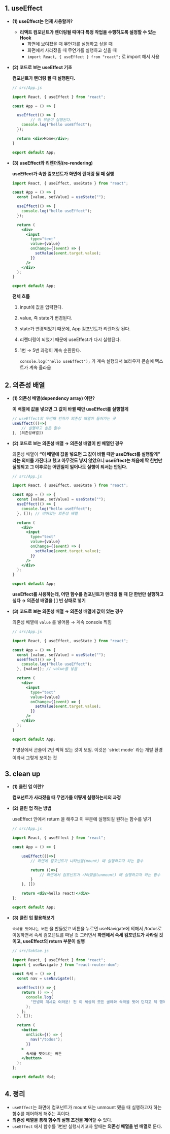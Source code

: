 ## 1. useEffect

- **(1) useEffect는 언제 사용할까?**
    - **리액트 컴포넌트가 렌더링될 때마다 특정 작업을 수행하도록 설정할 수 있는 Hook**
        - 화면에 보여졌을 때 무언가를 실행하고 싶을 때
        - 화면에서 사라졌을 때 무언가를 실행하고 싶을 때
        - `import React, { useEffect } from "react";` 로 import 해서 사용
    
- **(2) 코드로 보는 useEffect 기초**
    
     **컴포넌트가 렌더링 될 때 실행된다.** 
    
    ```jsx
    // src/App.js
    
    import React, { useEffect } from "react";
    
    const App = () => {
    
      useEffect(() => {
    		// 이 부분이 실행된다.
        console.log("hello useEffect");
      });
    
      return <div>Home</div>;
    }
    
    export default App;
    ```
    
- **(3) useEffect와 리렌더링(re-rendering)**
    
    **useEffect가 속한 컴포넌트가 화면에 렌더링 될 때 실행**
    
    ```jsx
    import React, { useEffect, useState } from "react";
    
    const App = () => {
      const [value, setValue] = useState("");
    
      useEffect(() => {
        console.log("hello useEffect");
      });
    
      return (
        <div>
          <input
            type="text"
            value={value}
            onChange={(event) => {
              setValue(event.target.value);
            }}
          />
        </div>
      );
    }
    
    export default App;
    ```
    
    **전체 흐름**
    
    1. input에 값을 입력한다. 
    2. value, 즉 state가 변경된다.
    3. state가 변경되었기 때문에, App 컴포넌트가 리렌더링 된다.
    4. 리렌더링이 되었기 때문에 useEffect가 다시 실행된다. 
    5. 1번 → 5번 과정이 계속 순환환다.
        
        `console.log("hello useEffect");` 가 계속 실행되서 브라우저 콘솔에 텍스트가 계속 올라옴
        
    

## 2. 의존성 배열

- **(1) 의존성 배열(dependency array) 이란?**
    
    **이 배열에 값을 넣으면 그 값이 바뀔 때만 useEffect를 실행할게**
    
    ```jsx
    // useEffect의 두번째 인자가 의존성 배열이 들어가는 곳 
    useEffect(()=>{
    	// 실행하고 싶은 함수
    }, [의존성배열])
    ```
    
- **(2) 코드로 보는 의존성 배열 → 의존성 배열이 빈 배열인 경우**
    
    의존성 배열이 **“이 배열에 값을 넣으면 그 값이 바뀔 때만 useEffect를 실행할게” 라는 의미를 가진다고 했고 아무것도 넣지 않았으니 useEffect는 처음에 딱 한번만 실행되고 그 이후로는 어떤일이 일어나도 실행이 되서는 안된다.**
    
    ```jsx
    // src/App.js
    
    import React, { useEffect, useState } from "react";
    
    const App = () => {
      const [value, setValue] = useState("");
      useEffect(() => {
        console.log("hello useEffect");
      }, []); // 비어있는 의존성 배열
    
      return (
        <div>
          <input
            type="text"
            value={value}
            onChange={(event) => {
              setValue(event.target.value);
            }}
          />
        </div>
      );
    }
    
    export default App;
    ```
    
    **useEffect를 사용하는데, 어떤 함수를 컴포넌트가 렌더링 될 때 단 한번만 실행하고 싶다 → 의존성 배열을  [ ]  빈 상태로 넣기**
    
- **(3) 코드로 보는 의존성 배열 → 의존성 배열에 값이 있는 경우**
    
    의존성 배열에 `value` 를 넣어봄 → 계속 console 찍힘
    
    ```jsx
    // src/App.js
    
    import React, { useEffect, useState } from "react";
    
    const App = () => {
      const [value, setValue] = useState("");
      useEffect(() => {
        console.log("hello useEffect");
      }, [value]); // value를 넣음
    
      return (
        <div>
          <input
            type="text"
            value={value}
            onChange={(event) => {
              setValue(event.target.value);
            }}
          />
        </div>
      );
    }
    
    export default App;
    ```
    
    <aside>
    ❓ 영상에서 콘솔이 2번 찍혀 있는 것이 보임. 이것은 `strict mode` 라는 개발 환경이라서 그렇게 보이는 것
    
    </aside>
    

## 3. clean up

- **(1) 클린 업 이란?**
    
    **컴포넌트가 사라졌을 때 무언가를 어떻게 실행하는지의 과정**
    
- **(2) 클린 업 하는 방법**
    
    useEffect 안에서 return 을 해주고 이 부분에 실행되길 원하는 함수를 넣기
    
    ```jsx
    // src/App.js
    
    import React, { useEffect } from "react";
    
    const App = () => {
    
    	useEffect(()=>{
    		// 화면에 컴포넌트가 나타났을(mount) 때 실행하고자 하는 함수
    
    		return ()=>{
    			// 화면에서 컴포넌트가 사라졌을(unmount) 때 실행하고자 하는 함수
    		}
    	}, [])
    
    	return <div>hello react!</div>
    };
    
    export default App;
    ```
    
- **(3) 클린 업 활용해보기**
    
    `속세를 벗어나는 버튼` 을 만들었고 버튼을 누르면 useNavigate에 의해서 /todos로 이동하면서 속세 컴포넌트를 떠날 것  그러면서 **화면에서 속세 컴포넌트가 사라질 것 이고, useEffect의 return 부분이 실행**
    
    ```jsx
    // src/SokSae.js
    
    import React, { useEffect } from "react";
    import { useNavigate } from "react-router-dom";
    
    const 속세 = () => {
      const nav = useNavigate();
    
      useEffect(() => {
        return () => {
          console.log(
            "안녕히 계세요 여러분! 전 이 세상의 모든 굴레와 속박을 벗어 던지고 제 행복을 찾아 떠납니다! 여러분도 행복하세요~~!"
          );
        };
      }, []);
    
      return (
        <button
          onClick={() => {
            nav("/todos");
          }}
        >
          속세를 벗어나는 버튼
        </button>
      );
    };
    
    export default 속세;
    ```
    

## 4. 정리

- `useEffect`는 화면에 컴포넌트가 mount 또는 unmount 됐을 때 실행하고자 하는 함수를 제어하게 해주는 훅이다.
- **의존성 배열을 통해 함수의 실행 조건을 제어**할 수 있다.
- `useEffect` 에서 함수를 1번만 실행시키고자 할때는 **의존성 배열을 빈 배열**로 둔다.